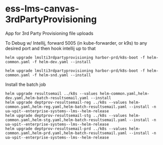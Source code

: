 # ess-lms-canvas-3rdPartyProvisioning
App for 3rd Party Provisioning file uploads

To Debug w/ Intellij, forward 5005 (in kube-forwarder, or k9s) to any desired port and then hook intellij up to that

```
helm upgrade lmslti3rdpartyprovisioning harbor-prd/k8s-boot -f helm-common.yaml -f helm-dev.yaml --install
```

```
helm upgrade lmslti3rdpartyprovisioning harbor-prd/k8s-boot -f helm-common.yaml -f helm-snd.yaml --install
```

Install the batch job
```
helm upgrade resultsemail ../k8s --values helm-common.yaml,helm-dev.yaml,helm-batch-resultsemail.yaml --install
helm upgrade deptprov-resultsemail-reg ../k8s --values helm-common.yaml,helm-reg.yaml,helm-batch-resultsemail.yaml --install -n ua-vpit--enterprise-systems--lms--helm-release
helm upgrade deptprov-resultsemail-stg ../k8s --values helm-common.yaml,helm-stg.yaml,helm-batch-resultsemail.yaml --install -n ua-vpit--enterprise-systems--lms--helm-release
helm upgrade deptprov-resultsemail-prd ../k8s --values helm-common.yaml,helm-prd.yaml,helm-batch-resultsemail.yaml --install -n ua-vpit--enterprise-systems--lms--helm-release
```